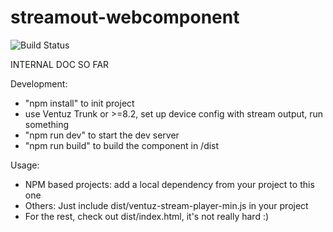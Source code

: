 # streamout-webcomponent

![Build Status](https://github.com/VentuzTechnology/streamout-webcomponent/actions/workflows/build.yml/badge.svg)

INTERNAL DOC SO FAR

Development:
- "npm install" to init project
- use Ventuz Trunk or >=8.2, set up device config with stream output, run something
- "npm run dev" to start the dev server
- "npm run build" to build the component in /dist

Usage:
- NPM based projects: add a local dependency from your project to this one
- Others: Just include dist/ventuz-stream-player-min.js in your project
- For the rest, check out dist/index.html, it's not really hard :)

